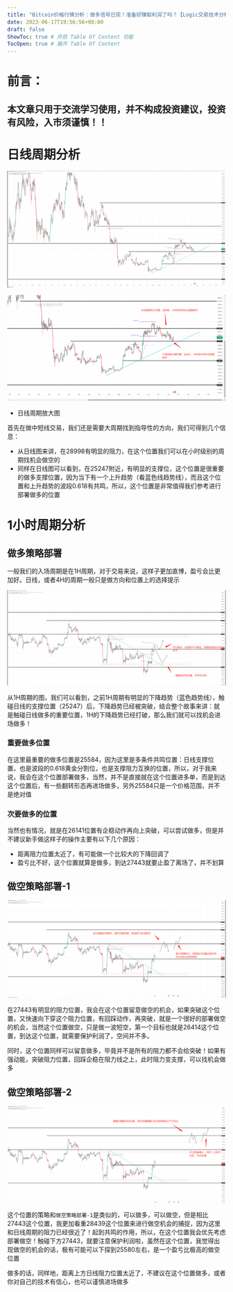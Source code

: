 ```yaml
---
title: "Bitcoin价格行情分析：做多信号已现！准备好赚取利润了吗？【Logic交易技术分析】【2023/06/17更新】"
date: 2023-06-17T19:56:56+08:00
draft: false
ShowToc: true # 开启 Table Of Content 功能
TocOpen: true # 展开 Table Of Content
---
```


# 前言：

## 本文章只用于交流学习使用，并不构成投资建议，投资有风险，入市须谨慎！！

# 日线周期分析

![](https://raw.githubusercontent.com/Logic-web3/airdrop/main/content/post/images/Bitcoin%20Price%20Prediction.png)

![](https://raw.githubusercontent.com/Logic-web3/airdrop/main/content/post/images/bitcoin%20price%20prediction%202.png)
- 日线周期放大图

首先在做中短线交易，我们还是需要大周期找到指导性的方向，我们可得到几个信息：
- 从日线图来讲，在28998有明显的阻力，在这个位置我们可以在小时级别的周期找机会做空的
- 同样在日线图可以看到，在25247附近，有明显的支撑位，这个位置是很重要的做多支撑位置，因为当下有一个上升趋势（看蓝色线趋势线），而且这个位置和上升趋势的波段0.618有共鸣，所以，这个位置是非常值得我们参考进行部署做多的位置

# 1小时周期分析

## 做多策略部署

一般我们的入场周期是在1H周期，对于交易来说，这样子更加直博，盈亏会比更加好。日线，或者4H的周期一般只是做方向和位置上的选择提示

![](https://raw.githubusercontent.com/Logic-web3/airdrop/main/content/post/images/bitcoin%20price%20prediction%203.png)

从1H周期的图，我们可以看到，之前1H周期有明显的下降趋势（蓝色趋势线），触碰日线的支撑位置（25247）后，下降趋势已经被突破，结合整个故事来讲：就是触碰日线做多的重要位置，1H的下降趋势已经打破，那么我们就可以找机会进场做多！

### 重要做多位置

在这里最重要的做多位置是25584，因为这里是多条件共鸣位置：日线支撑位置，也是波段的0.618黄金分割位，也是支撑阻力互换的位置，所以，对于我来说，我会在这个位置部署做多，当然，并不是直接就在这个位置进多单，而是到达这个位置后，有一些翻转形态再进场做多，另外25584只是一个价格范围，并不是绝对值

### 次要做多的位置

当然也有情况，就是在26141位置有企稳动作再向上突破，可以尝试做多，但是并不建议新手做这样子的操作主要有以下几个原因：
- 距离阻力位置太近了，有可能做一个比较大的下降回调了
- 盈亏比不好，这个位置就算是做多，到达27443就要止盈了离场了，并不划算

## 做空策略部署-1

![](https://raw.githubusercontent.com/Logic-web3/airdrop/main/content/post/images/bitcoin%20price%20prediction%204.png)

在27443有明显的阻力位置，我会在这个位置留意做空的机会，如果突破这个位置，又快速向下穿这个阻力位置，有回踩动作，再突破，就是一个很好的部署做空的机会，当然这个位置做空，只是做一波短空，第一个目标也就是26414这个位置，到达这个位置，就需要保护利润了，空间并不多。

同时，这个位置同样可以留意做多，毕竟并不是所有的阻力都不会给突破！如果有强动能，突破阻力位置，回踩企稳在阻力线之上，此时阻力变支撑，可以找机会做多

## 做空策略部署-2

![](https://raw.githubusercontent.com/Logic-web3/airdrop/main/content/post/images/bitcoin%20price%20prediction%205.png)

这个位置的策略和```做空策略部署-1```是类似的，可以做多，可以做空，但是相比27443这个位置，我更加看重28439这个位置来进行做空机会的捕捉，因为这里和日线周期的阻力已经很近了！起到共鸣的作用，所以，在这个位置我会优先考虑部署做空！触碰下方27443，就要注意保护利润啦，虽然在这个位置，我觉得出现做空的机会的话，极有可能可以下探到25580左右，是一个盈亏比极高的做空位置

做多的话，同样地，距离上方日线阻力位置太近了，不建议在这个位置做多，或者你对自己的技术有信心，也可以谨慎进场做多